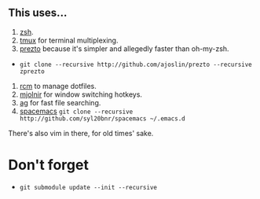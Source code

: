 
## This uses...

1. [zsh](http://www.zsh.org/).
1. [tmux](http://tmux.sourceforge.net/) for terminal multiplexing.
1. [prezto](https://github.com/sorin-ionescu/prezto) because it's simpler and allegedly faster than oh-my-zsh.
  - `git clone --recursive http://github.com/ajoslin/prezto --recursive zprezto`
1. [rcm](https://github.com/thoughtbot/rcm#installation) to manage dotfiles.
1. [mjolnir](https://github.com/sdegutis/mjolnir) for window switching hotkeys.
1. [ag](https://github.com/ggreer/the_silver_searcher) for fast file searching.
1. [spacemacs](https://github.com/syl20bnr/spacemacs) `git clone --recursive http://github.com/syl20bnr/spacemacs ~/.emacs.d`

There's also vim in there, for old times' sake.

# Don't forget

- `git submodule update --init --recursive`